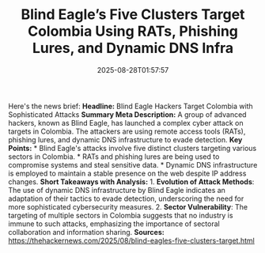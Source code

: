 ﻿---
title: "Blind Eagle’s Five Clusters Target Colombia Using RATs, Phishing Lures, and Dynamic DNS Infra"
date: "2025-08-28T01:57:57"
category: "Markets"
summary: ""
slug: "blind eagles five clusters target colombia using rats phishi"
source_urls:
  - "https://thehackernews.com/2025/08/blind-eagles-five-clusters-target.html"
seo:
  title: "Blind Eagle’s Five Clusters Target Colombia Using RATs, Phishing Lures, and Dynamic DNS Infra | Hash n Hedge"
  description: ""
  keywords: ["news", "markets", "brief"]
---
Here's the news brief:  **Headline:** Blind Eagle Hackers Target Colombia with Sophisticated Attacks  **Summary Meta Description:** A group of advanced hackers, known as Blind Eagle, has launched a complex cyber attack on targets in Colombia. The attackers are using remote access tools (RATs), phishing lures, and dynamic DNS infrastructure to evade detection.  **Key Points:**  * Blind Eagle's attacks involve five distinct clusters targeting various sectors in Colombia. * RATs and phishing lures are being used to compromise systems and steal sensitive data. * Dynamic DNS infrastructure is employed to maintain a stable presence on the web despite IP address changes.  **Short Takeaways with Analysis:**  1. **Evolution of Attack Methods**: The use of dynamic DNS infrastructure by Blind Eagle indicates an adaptation of their tactics to evade detection, underscoring the need for more sophisticated cybersecurity measures. 2. **Sector Vulnerability**: The targeting of multiple sectors in Colombia suggests that no industry is immune to such attacks, emphasizing the importance of sectoral collaboration and information sharing.  **Sources:** https://thehackernews.com/2025/08/blind-eagles-five-clusters-target.html 
